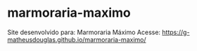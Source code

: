# marmoraria-maximo
 Site desenvolvido para: Marmoraria Máximo
 Acesse: https://g-matheusdouglas.github.io/marmoraria-maximo/
